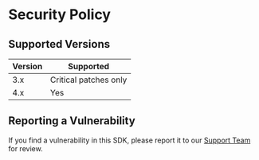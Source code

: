 # Security Policy

## Supported Versions

| Version | Supported             |
| ------- | --------------------- |
| 3.x     | Critical patches only |
| 4.x     | Yes                   |

## Reporting a Vulnerability

If you find a vulnerability in this SDK, please report it to our [Support Team](mailto:support@bugsnag.com) for review.